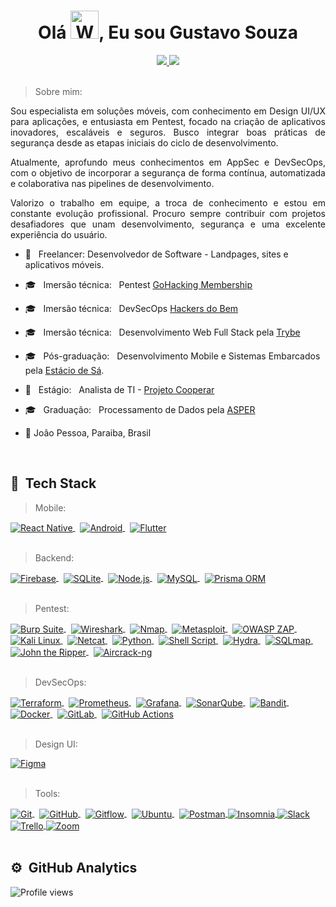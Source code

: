 <h1 align="center">Olá  <img src="https://raw.githubusercontent.com/nixin72/nixin72/master/wave.gif" 
         alt="Waving hand animated gif"
         height="45"
         width="45" />, Eu sou Gustavo Souza</h1>

<div align="center">
  <a href="https://www.linkedin.com/in/gustavosouza-jp/" target="_blank">
  <img src="https://img.shields.io/badge/-LinkedIn-%230077B5?style=for-the-badge&logo=linkedin&logoColor=white" target="_blank">
</a>
<a href="mailto:gustavogss.dev@gmail.com" target="_blank"><img src="https://img.shields.io/badge/Gmail-D14836?style=for-the-badge&logo=gmail&logoColor=white"></a>
</div>
<br />
<div align="justify">
    
 >   Sobre mim: 
  
<p>Sou especialista em soluções móveis, com conhecimento em Design UI/UX para aplicações, e entusiasta em Pentest, focado na criação de aplicativos inovadores, escaláveis e seguros. Busco integrar boas práticas de segurança desde as etapas iniciais do ciclo de desenvolvimento.</p> <p>Atualmente, aprofundo meus conhecimentos em AppSec e DevSecOps, com o objetivo de incorporar a segurança de forma contínua, automatizada e colaborativa nas pipelines de desenvolvimento.</p> <p>Valorizo o trabalho em equipe, a troca de conhecimento e estou em constante evolução profissional. Procuro sempre contribuir com projetos desafiadores que unam desenvolvimento, segurança e uma excelente experiência do usuário.</p>

</div>

  -   :handbag:  &nbsp; Freelancer: Desenvolvedor de Software - Landpages, sites e aplicativos móveis.
  -   :mortar_board:  &nbsp; Imersão técnica: &nbsp; Pentest [GoHacking Membership](https://gohacking.com.br/)
  -   :mortar_board:  &nbsp; Imersão técnica: &nbsp; DevSecOps [Hackers do Bem](https://conteudo.hackersdobem.org.br/)
  -   :mortar_board:  &nbsp; Imersão técnica:  &nbsp; Desenvolvimento Web Full Stack pela [Trybe](https://www.betrybe.com/)
  -   :mortar_board:  &nbsp; Pós-graduação:  &nbsp; Desenvolvimento Mobile e Sistemas Embarcados pela [Estácio de Sá](https://estacio.br/).
  -   :handbag:  &nbsp; Estágio: &nbsp;  Analista de TI - [Projeto Cooperar](https://cooperar.pb.gov.br/)
  -   :mortar_board: &nbsp; Graduação:  &nbsp; Processamento de Dados pela [ASPER](https://www.asper.edu.br/) 
  
  
  -   :round_pushpin: João Pessoa, Paraiba, Brasil  



<br />

## :robot: &nbsp;Tech Stack 

> Mobile:
<a href="https://reactnative.dev/docs/getting-started" target="_blank">
  <img align="center" src="https://img.shields.io/badge/-React%20Native-414141?style=flat&logo=react" alt="React Native"/>
</a>&nbsp;
<a href="https://developer.android.com/docs" target="_blank">
  <img align="center" src="https://img.shields.io/badge/-Android-414141?style=flat&logo=android" alt="Android"/>
</a>&nbsp;
<a href="https://docs.flutter.dev/" target="_blank">
  <img align="center" src="https://img.shields.io/badge/-Flutter-414141?style=flat&logo=flutter" alt="Flutter"/>
</a><br/>&nbsp;

> Backend:
<a href="https://firebase.google.com/docs" target="_blank">
  <img align="center" src="https://img.shields.io/badge/-Firebase-414141?style=flat&logo=firebase" alt="Firebase"/>
</a>&nbsp;
<a href="https://www.sqlite.org/docs.html" target="_blank">
  <img align="center" src="https://img.shields.io/badge/-SQLite-414141?style=flat&logo=sqlite&logoColor=white" alt="SQLite"/>
</a>&nbsp;
<a href="https://nodejs.org/en/docs" target="_blank">
  <img align="center" src="https://img.shields.io/badge/-Node.js-414141?style=flat&logo=node.js" alt="Node.js"/>
</a>&nbsp;
<a href="https://dev.mysql.com/doc/" target="_blank">
  <img align="center" src="https://img.shields.io/badge/-MySQL-414141?style=flat&logo=mysql" alt="MySQL"/>
</a>&nbsp;
<a href="https://www.prisma.io/docs" target="_blank">
  <img align="center" src="https://img.shields.io/badge/-Prisma%20ORM-414141?style=flat&logo=prisma" alt="Prisma ORM"/>
</a><br/>&nbsp;

> Pentest:  
<a href="https://portswigger.net/burp" target="_blank">
  <img align="center" src="https://img.shields.io/badge/-Burp%20Suite-414141?style=flat&logo=burpsuite&logoColor=orange" alt="Burp Suite"/>
</a>&nbsp;
<a href="https://www.wireshark.org/docs/" target="_blank">
  <img align="center" src="https://img.shields.io/badge/-Wireshark-414141?style=flat&logo=wireshark" alt="Wireshark"/>
</a>&nbsp;
<a href="https://nmap.org/book/man.html" target="_blank">
  <img align="center" src="https://img.shields.io/badge/-Nmap-414141?style=flat&logo=nmap" alt="Nmap"/>
</a>&nbsp;
<a href="https://docs.rapid7.com/metasploit/" target="_blank">
  <img align="center" src="https://img.shields.io/badge/-Metasploit-414141?style=flat&logo=metasploit" alt="Metasploit"/>
</a>&nbsp;
<a href="https://www.zaproxy.org/docs/" target="_blank">
  <img align="center" src="https://img.shields.io/badge/-OWASP%20ZAP-414141?style=flat&logo=OWASP" alt="OWASP ZAP"/>
</a>&nbsp;
<a href="https://www.kali.org/docs/" target="_blank">
  <img align="center" src="https://img.shields.io/badge/-Kali%20Linux-414141?style=flat&logo=kalilinux" alt="Kali Linux"/>
</a>&nbsp;
<a href="https://man7.org/linux/man-pages/man1/nc.1.html" target="_blank">
  <img align="center" src="https://img.shields.io/badge/-Netcat-414141?style=flat&logo=gnu-bash" alt="Netcat"/>
</a>&nbsp;
<a href="https://www.python.org/doc/" target="_blank">
  <img align="center" src="https://img.shields.io/badge/-Python-414141?style=flat&logo=python" alt="Python"/>
</a>&nbsp;
<a href="https://www.gnu.org/software/bash/manual/bash.html" target="_blank">
  <img align="center" src="https://img.shields.io/badge/-Shell%20Script-414141?style=flat&logo=gnubash&logoColor=white" alt="Shell Script"/>
</a>&nbsp;
<a href="https://github.com/vanhauser-thc/thc-hydra" target="_blank">
  <img align="center" src="https://img.shields.io/badge/-Hydra-414141?style=flat&logo=gnubash&logoColor=white" alt="Hydra"/>
</a>&nbsp;
<a href="https://sqlmap.org/" target="_blank">
  <img align="center" src="https://img.shields.io/badge/-SQLmap-414141?style=flat&logo=gnubash&logoColor=white" alt="SQLmap"/>
</a>&nbsp;
<a href="https://www.openwall.com/john/" target="_blank">
  <img align="center" src="https://img.shields.io/badge/-John%20the%20Ripper-414141?style=flat&logo=gnubash&logoColor=white" alt="John the Ripper"/>
</a>&nbsp;
<a href="https://www.aircrack-ng.org/documentation.html" target="_blank">
  <img align="center" src="https://img.shields.io/badge/-Aircrack--ng-414141?style=flat&logo=gnubash&logoColor=white" alt="Aircrack-ng"/>
</a><br />&nbsp;

> DevSecOps:
<a href="https://developer.hashicorp.com/terraform/docs" target="_blank">
  <img align="center" src="https://img.shields.io/badge/-Terraform-414141?style=flat&logo=terraform" alt="Terraform"/>
</a>&nbsp;
<a href="https://prometheus.io/docs/introduction/overview/" target="_blank">
  <img align="center" src="https://img.shields.io/badge/-Prometheus-414141?style=flat&logo=prometheus" alt="Prometheus"/>
</a>&nbsp;
<a href="https://grafana.com/docs/" target="_blank">
  <img align="center" src="https://img.shields.io/badge/-Grafana-414141?style=flat&logo=grafana" alt="Grafana"/>
</a>&nbsp;
<a href="https://www.sonarqube.org/" target="_blank">
  <img align="center" src="https://img.shields.io/badge/-SonarQube-414141?style=flat&logo=sonarqube&logoColor=white" alt="SonarQube"/>
</a>&nbsp;
<a href="https://bandit.readthedocs.io/en/latest/" target="_blank">
  <img align="center" src="https://img.shields.io/badge/-Bandit-414141?style=flat&logo=python" alt="Bandit"/>
</a>&nbsp;
<a href="https://www.docker.com/get-started/" target="_blank">
  <img align="center" src="https://img.shields.io/badge/-Docker-414141?style=flat&logo=docker" alt="Docker"/>
</a>&nbsp;
<a href="https://about.gitlab.com/" target="_blank">
  <img align="center" src="https://img.shields.io/badge/-GitLab-414141?style=flat&logo=gitlab&logoColor=orange" alt="GitLab"/>
</a>&nbsp;
<a href="https://docs.github.com/en/actions" target="_blank">
  <img align="center" src="https://img.shields.io/badge/-GitHub%20Actions-414141?style=flat&logo=githubactions" alt="GitHub Actions"/>
</a><br />&nbsp;

> Design UI:
<a href="https://www.figma.com/" target="_blank">
  <img align="center" src="https://img.shields.io/badge/-Figma-414141?style=flat&logo=figma" alt="Figma"/>
</a><br />&nbsp;

> Tools:
<a href="https://git-scm.com/" target="_blank">
  <img align="center" src="https://img.shields.io/badge/-Git-414141?style=flat&logo=git" alt="Git"/>
</a>&nbsp;
<a href="https://github.com/" target="_blank">
  <img align="center" src="https://img.shields.io/badge/-GitHub-414141?style=flat&logo=github" alt="GitHub"/>
</a>&nbsp;
<a href="https://nvie.com/posts/a-successful-git-branching-model/" target="_blank">
  <img align="center" src="https://img.shields.io/badge/-Gitflow-414141?style=flat&logo=git&logoColor=white" alt="Gitflow"/>
</a>&nbsp;
<a href="https://ubuntu.com" target="_blank">
  <img align="center" src="https://img.shields.io/badge/-Ubuntu-414141?style=flat&logo=ubuntu" alt="Ubuntu"/>
</a>&nbsp;
<a href="https://www.postman.com/" target="_blank">
  <img align="center" src="https://img.shields.io/badge/-Postman-414141?style=flat&logo=postman" alt="Postman"/>
</a>
<a href="https://insomnia.rest/" target="_blank">
  <img align="center" src="https://img.shields.io/badge/-Insomnia-414141?style=flat&logo=insomnia" alt="Insomnia"/>
</a>
<a href="https://slack.com" target="_blank">
  <img align="center" src="https://img.shields.io/badge/-Slack-414141?style=flat&logo=slack" alt="Slack"/>
</a>
<a href="https://trello.com/" target="_blank">
  <img align="center" src="https://img.shields.io/badge/-Trello-414141?style=flat&logo=trello" alt="Trello"/>
</a>
<a href="https://zoom.us/" target="_blank">
  <img align="center" src="https://img.shields.io/badge/-Zoom-414141?style=flat&logo=zoom" alt="Zoom"/>
</a>
<br><br>

         
## ⚙️ &nbsp;GitHub Analytics
         
 <div align="left">
<p align="left"> <img src="https://komarev.com/ghpvc/?username=gustavomob&color=yellow" alt="Profile views" /> </p>
<!-- <img height="180em" src="https://github-readme-stats.vercel.app/api?username=gustavogss&show_icons=true&theme=radical" /> -->
 </div>
 

                                                                                                






